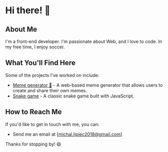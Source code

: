 # Hi there! 👋

## About Me

I'm a front-end developer. I'm passionate about Web, and I love to code. In my free time, I enjoy soccer.

## What You'll Find Here

Some of the projects I've worked on include:

- [Meme generator 🥸](https://mymemegenerator.netlify.app/) - A web-based meme generator that allows users to create and share their own memes.
- [Snake game](https://snake-game-js-michal.netlify.app/) - A classic snake game built with JavaScript.

## How to Reach Me

If you'd like to get in touch with me, you can:

- Send me an email at [michal.lipiec2018@gmail.com]

Thanks for stopping by! 😄
